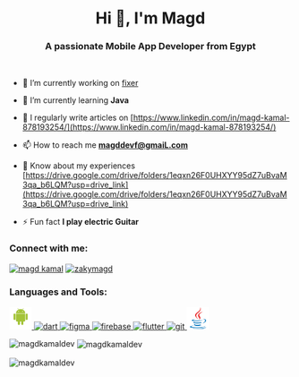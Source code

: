 <h1 align="center">Hi 👋, I'm Magd</h1>
<h3 align="center">A passionate Mobile App Developer from Egypt</h3>

<p align="left"> <a href="https://twitter.com/" target="blank"><img src="https://img.shields.io/twitter/follow/?logo=twitter&style=for-the-badge" alt="" /></a> </p>

- 🔭 I’m currently working on [fixer](https://github.com/fixerEgypt/fixer-app)

- 🌱 I’m currently learning **Java**

- 📝 I regularly write articles on [https://www.linkedin.com/in/magd-kamal-878193254/](https://www.linkedin.com/in/magd-kamal-878193254/)

- 📫 How to reach me **magddevf@gmaiL.com**

- 📄 Know about my experiences [https://drive.google.com/drive/folders/1eqxn26F0UHXYY95dZ7uBvaM3qa_b6LQM?usp=drive_link](https://drive.google.com/drive/folders/1eqxn26F0UHXYY95dZ7uBvaM3qa_b6LQM?usp=drive_link)

- ⚡ Fun fact **I play electric Guitar**

<h3 align="left">Connect with me:</h3>
<p align="left">
<a href="https://linkedin.com/in/magd kamal" target="blank"><img align="center" src="https://raw.githubusercontent.com/rahuldkjain/github-profile-readme-generator/master/src/images/icons/Social/linked-in-alt.svg" alt="magd kamal" height="30" width="40" /></a>
<a href="https://www.leetcode.com/zakymagd" target="blank"><img align="center" src="https://raw.githubusercontent.com/rahuldkjain/github-profile-readme-generator/master/src/images/icons/Social/leet-code.svg" alt="zakymagd" height="30" width="40" /></a>
</p>

<h3 align="left">Languages and Tools:</h3>
<p align="left"> <a href="https://developer.android.com" target="_blank" rel="noreferrer"> <img src="https://raw.githubusercontent.com/devicons/devicon/master/icons/android/android-original-wordmark.svg" alt="android" width="40" height="40"/> </a> <a href="https://dart.dev" target="_blank" rel="noreferrer"> <img src="https://www.vectorlogo.zone/logos/dartlang/dartlang-icon.svg" alt="dart" width="40" height="40"/> </a> <a href="https://www.figma.com/" target="_blank" rel="noreferrer"> <img src="https://www.vectorlogo.zone/logos/figma/figma-icon.svg" alt="figma" width="40" height="40"/> </a> <a href="https://firebase.google.com/" target="_blank" rel="noreferrer"> <img src="https://www.vectorlogo.zone/logos/firebase/firebase-icon.svg" alt="firebase" width="40" height="40"/> </a> <a href="https://flutter.dev" target="_blank" rel="noreferrer"> <img src="https://www.vectorlogo.zone/logos/flutterio/flutterio-icon.svg" alt="flutter" width="40" height="40"/> </a> <a href="https://git-scm.com/" target="_blank" rel="noreferrer"> <img src="https://www.vectorlogo.zone/logos/git-scm/git-scm-icon.svg" alt="git" width="40" height="40"/> </a> <a href="https://www.java.com" target="_blank" rel="noreferrer"> <img src="https://raw.githubusercontent.com/devicons/devicon/master/icons/java/java-original.svg" alt="java" width="40" height="40"/> </a> </p>

<p><img align="left" src="https://github-readme-stats.vercel.app/api/top-langs?username=magdkamaldev&show_icons=true&locale=en&layout=compact" alt="magdkamaldev" /></p>

<p>&nbsp;<img align="center" src="https://github-readme-stats.vercel.app/api?username=magdkamaldev&show_icons=true&locale=en" alt="magdkamaldev" /></p>

<p><img align="center" src="https://github-readme-streak-stats.herokuapp.com/?user=magdkamaldev&" alt="magdkamaldev" /></p>
